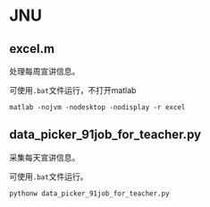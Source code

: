 # JNU
## excel.m

处理每周宣讲信息。

可使用`.bat`文件运行，不打开matlab
```
matlab -nojvm -nodesktop -nodisplay -r excel
```
## data_picker_91job_for_teacher.py

采集每天宣讲信息。

可使用`.bat`文件运行。
```
pythonw data_picker_91job_for_teacher.py
```
